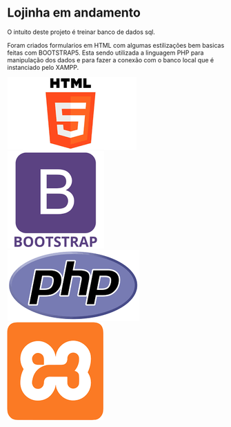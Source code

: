 # Lojinha em andamento
O intuito deste projeto é treinar banco de dados sql.

<p>
Foram criados formularios em HTML com algumas estilizações bem basicas feitas com BOOTSTRAP5.
Esta sendo utilizada a linguagem PHP para manipulação dos dados e para fazer a conexão com o banco local que é instanciado pelo XAMPP.
</p>
<div id="imgs">
<img src="/img/html.png" alt="logo php"  >
<img src="/img/boot.png" alt="logo php"  >
<img src="/img/php.png" alt="logo php"  >
<img src="/img/xampp.png" alt="logo php" >
</div>
